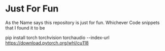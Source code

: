 # Just For Fun
 
As the Name says this repository is just for fun.
Whichever Code snippets that I found it to be 

pip install torch torchvision torchaudio --index-url https://download.pytorch.org/whl/cu118
